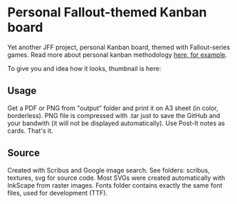 # Personal Fallout-themed Kanban board
Yet another JFF project, personal Kanban board, themed with Fallout-series games. Read more about personal kanban methodology [here, for example](http://lifehacker.com/productivity-101-how-to-use-personal-kanban-to-visuali-1687948640).

To give you and idea how it looks, thumbnail is here:



## Usage
Get a PDF or PNG from "output" folder and print it on A3 sheet (in color, borderless). PNG file is compressed with .tar just to save the GitHub and your bandwith (it will not be displayed automatically).
Use Post-It notes as cards. That's it.

## Source
Created with Scribus and Google image search. See folders: scribus, textures, svg for source code. Most SVGs were created automatically with InkScape from raster images. Fonts folder contains exactly the same font files, used for development (TTF).

